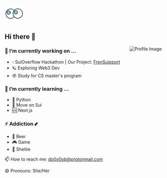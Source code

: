 <img src="https://github.com/do0x0ob/Sui-Devnet-faucet_coin-EYES/blob/main/faucet_eyes/token_img/eyes.png?raw=true" alt="EYES" width="60">
<h2>Hi there 👋</h2>
  <img align='right' src="https://github.com/do0x0ob/do0x0ob/assets/153002627/460dd01c-7a0d-4fbf-bca9-749548d10737" alt="Profile Image">
  <h3>🔭 I’m currently working on ...</h3>
  <ul>
    <li>💧 SuiOverflow Hackathon | Our Project: <a href="https://frensuipport.vercel.app/">FrenSuipport</a></li>
    <li>🪐 Exploring Web3 Dev</li>
    <li>㊫ Study for CS master's program</li>
  </ul>

  <h3>🌱 I’m currently learning ...</h3>
  <ul>
    <li>🐍 Python</li>
    <li>🧊 Move on Sui</li>
    <li>🆘 Next.js</li>
  </ul>

  <h3>⚡ Addiction 💕</h3>
  <ul>
    <li>🍺 Beer</li>
    <li>🎮 Game</li>
    <li>🐾 Sheltie</li>
  </ul>

  <p>📫 How to reach me: <a href="mailto:do0x0ob@protonmail.com">do0x0ob@protonmail.com</a></p>
  <p>😄 Pronouns: She/Her</p>
